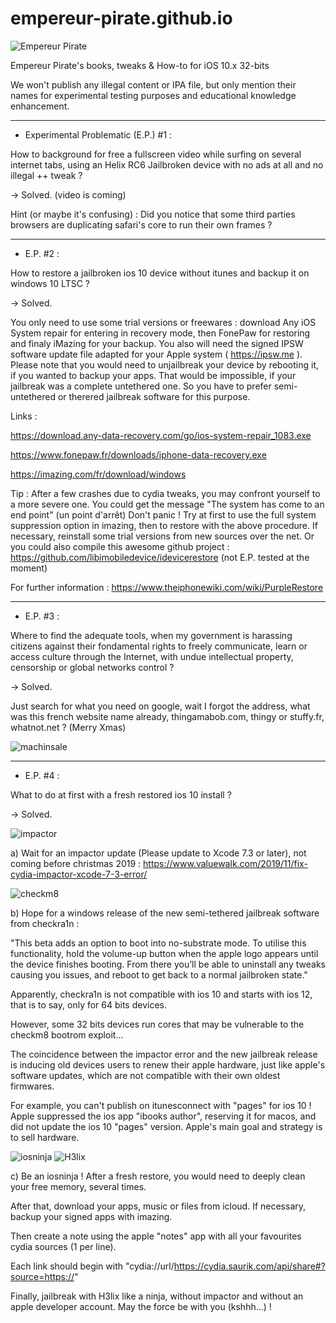 # empereur-pirate.github.io

![Empereur Pirate](https://4.bp.blogspot.com/-_tgdYJb1rQs/XYCtHKVplLI/AAAAAAAAAFY/a9eQw_Qr7akqXA6L2cp3yQKBm3tWnXyGwCK4BGAYYCw/s1280/%25C3%25A9ditions-empereur.pirate.png)

Empereur Pirate's books, tweaks &amp; How-to for iOS 10.x 32-bits

We won't publish any illegal content or IPA file, but only mention their names for experimental testing purposes and educational knowledge enhancement.

__________________________________________________________________________________________________________________________________________

- Experimental Problematic (E.P.) #1 :

How to background for free a fullscreen video while surfing on several internet tabs, using an Helix RC6 Jailbroken device with no ads at all and no illegal ++ tweak ?

-> Solved. (video is coming)

Hint (or maybe it's confusing) : Did you notice that some third parties browsers are duplicating safari's core to run their own frames ?

__________________________________________________________________________________________________________________________________________

- E.P. #2 : 

How to restore a jailbroken ios 10 device without itunes and backup it on windows 10 LTSC ?

-> Solved.

You only need to use some trial versions or freewares : download Any iOS System repair for entering in recovery mode, then FonePaw for restoring and finaly iMazing for your backup. You also will need the signed IPSW software update file adapted for your Apple system ( https://ipsw.me ). Please note that you would need to unjailbreak your device by rebooting it, if you wanted to backup your apps. That would be impossible, if your jailbreak was a complete untethered one. So you have to prefer semi-untethered or therered jailbreak software for this purpose.

Links : 

https://download.any-data-recovery.com/go/ios-system-repair_1083.exe

https://www.fonepaw.fr/downloads/iphone-data-recovery.exe

https://imazing.com/fr/download/windows

Tip : After a few crashes due to cydia tweaks, you may confront yourself to a more severe one. You could get the message "The system has come to an end point" (un point d'arrêt) Don't panic ! Try at first to use the full system suppression option in imazing, then to restore with the above procedure. If necessary, reinstall some trial versions from new sources over the net. Or you could also compile this awesome github project : https://github.com/libimobiledevice/idevicerestore (not E.P. tested at the moment)

For further information : https://www.theiphonewiki.com/wiki/PurpleRestore

__________________________________________________________________________________________________________________________________________

- E.P. #3 : 

Where to find the adequate tools, when my government is harassing citizens against their fondamental rights to freely communicate, learn or access culture through the Internet, with undue intellectual property, censorship or global networks control ?

-> Solved.

Just search for what you need on google, wait I forgot the address, what was this french website name already, thingamabob.com, thingy or stuffy.fr, whatnot.net ? (Merry Xmas)

![machinsale](https://1.bp.blogspot.com/-zBBGEhAjH3A/Xb3TxAfC-1I/AAAAAAAAAJM/FFHiRRj75Xg4CaYp0BuVfFmZMkv2SU20wCEwYBhgL/s1600/machin.jpg)
________________________________________________________________________________________________________________________________________

- E.P. #4 :

What to do at first with a fresh restored ios 10 install ?

-> Solved.

![impactor](https://1.bp.blogspot.com/-Y-ZvP68n-q8/XdZhJTp_LiI/AAAAAAAAAKI/-FI5mx3u92Y6yZVqjdy6hPDm0lUlDWbZACLcBGAsYHQ/s1600/impactor.png) 

a) Wait for an impactor update (Please update to Xcode 7.3 or later), not coming before christmas 2019 : https://www.valuewalk.com/2019/11/fix-cydia-impactor-xcode-7-3-error/

![checkm8](https://1.bp.blogspot.com/-wXvSvSeK9q8/XdZhpVszzTI/AAAAAAAAAKQ/-TqxSjo6gVsEmmUNEoURAfX1s9fnLvhFACLcBGAsYHQ/s1600/checkmate.png) 

b) Hope for a windows release of the new semi-tethered jailbreak software from checkra1n :

"This beta adds an option to boot into no-substrate mode. To utilise this functionality, hold the volume-up button when the apple logo appears until the device finishes booting. From there you’ll be able to uninstall any tweaks causing you issues, and reboot to get back to a normal jailbroken state."

Apparently, checkra1n is not compatible with ios 10 and starts with ios 12, that is to say, only for 64 bits devices.

However, some 32 bits devices run cores that may be vulnerable to the checkm8 bootrom exploit...

The coincidence between the impactor error and the new jailbreak release is inducing old devices users to renew their apple hardware, just like apple's software updates, which are not compatible with their own oldest firmwares. 

For example, you can't publish on itunesconnect with "pages" for ios 10 ! Apple suppressed the ios app "ibooks author", reserving it for macos, and did not update the ios 10 "pages" version. Apple's main goal and strategy is to sell hardware.

![iosninja](https://1.bp.blogspot.com/-E967W8P6zpk/XdZc4x3P1mI/AAAAAAAAAJc/leIpxSAFEZM6PWvbiuf2_dXyvEFE7v4kACLcBGAsYHQ/s1600/iosninja.jpg) ![H3lix](https://1.bp.blogspot.com/-aiNDLCIgtwM/XdZiORYF86I/AAAAAAAAAKc/K7WacvCC5bg3dywvMtK1ZgBvmLscbFaSACLcBGAsYHQ/s1600/h3lix.png) 

c) Be an iosninja ! After a fresh restore, you would need to deeply clean your free memory, several times. 

After that, download your apps, music or files from icloud. If necessary, backup your signed apps with imazing. 

Then create a note using the apple "notes" app with all your favourites cydia sources (1 per line). 

Each link should begin with "cydia://url/https://cydia.saurik.com/api/share#?source=https://"

Finally, jailbreak with H3lix like a ninja, without impactor and without an apple developer account. May the force be with you (kshhh...) ! 
